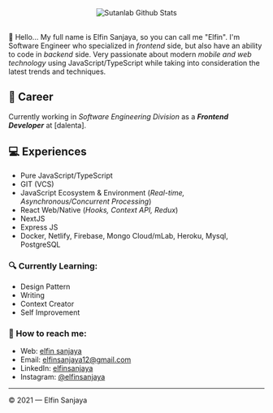 <div align="center">
  <img src="https://github-readme-stats.vercel.app/api?username=elfinsanjaya12&show_icons=true&theme=dracula" alt="Sutanlab Github Stats">
</div>
<br>

👋 Hello... My full name is Elfin Sanjaya, so you can call me "Elfin". I'm Software Engineer who specialized in *frontend* side, but also have an ability to code in *backend* side. Very passionate about modern *mobile and web technology* using JavaScript/TypeScript while taking into consideration the latest trends and techniques.

## 💼 Career
Currently working in *Software Engineering Division* as a ***Frontend Developer*** at [dalenta].

## 💻 Experiences
- Pure JavaScript/TypeScript
- GIT (VCS)
- JavaScript Ecosystem & Environment (*Real-time, Asynchronous/Concurrent Processing*)
- React Web/Native (*Hooks, Context API, Redux*)
- NextJS
- Express JS
- Docker, Netlify, Firebase, Mongo Cloud/mLab, Heroku, Mysql, PostgreSQL

### 🔍 Currently Learning:
- Design Pattern
- Writing
- Context Creator
- Self Improvement

### 🚀 How to reach me:
- Web: [elfin sanjaya](https://elfinsanjaya.github.io)
- Email: [elfinsanjaya12@gmail.com](elfinsanjaya12@gmail.com)
- LinkedIn: [elfinsanjaya](https://www.linkedin.com/in/elfin-sanjaya-15a266176/)
- Instagram: [@elfinsanjaya](https://www.instagram.com/elfinsanjaya12/)

---

© 2021 — Elfin Sanjaya
